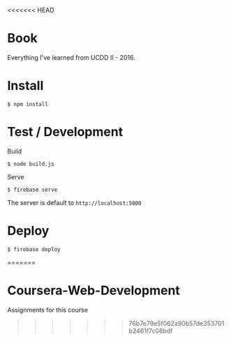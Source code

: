 <<<<<<< HEAD
# Book

Everything I've learned from UCDD II - 2016.

# Install

    $ npm install

# Test / Development

Build

    $ node build.js

Serve

    $ firebase serve

The server is default to `http://localhost:5000`

# Deploy

    $ firebase deploy
=======
# Coursera-Web-Development
Assignments for this course
>>>>>>> 76b7e79e5f062a90b57de353701b2461f7c08bdf
